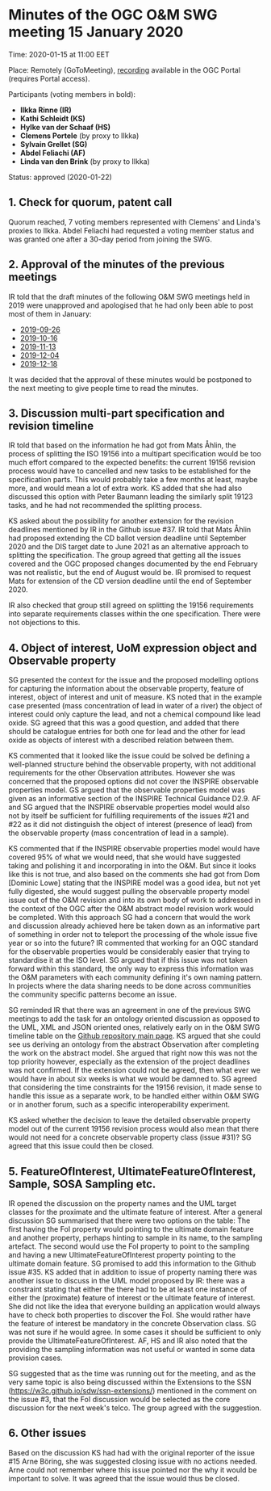 # Minutes of the OGC O&M SWG meeting 15 January 2020

Time: 2020-01-15 at 11:00 EET

Place: Remotely (GoToMeeting), [recording](https://portal.opengeospatial.org/files/?artifact_id=91839) available in the OGC Portal (requires Portal access).

Participants (voting members in bold):

* **Ilkka Rinne (IR)**
* **Kathi Schleidt (KS)**
* **Hylke van der Schaaf (HS)**
* **Clemens Portele** (by proxy to Ilkka)
* **Sylvain Grellet (SG)**
* **Abdel Feliachi (AF)**
* **Linda van den Brink** (by proxy to Ilkka)

Status: approved (2020-01-22)

## 1. Check for quorum, patent call
Quorum reached, 7 voting members represented with Clemens' and Linda's proxies to Ilkka. Abdel Feliachi had requested a voting member status and was granted one after a 30-day period from joining the SWG.

## 2. Approval of the minutes of the previous meetings
IR told that the draft minutes of the following O&M SWG meetings held in 2019 were unapproved and apologised that he had only been able to post most of them in January:  
* [2019-09-26](https://github.com/opengeospatial/om-swg/blob/master/meetings/2019-09-26_om-swg_minutes.md)
* [2019-10-16](https://github.com/opengeospatial/om-swg/blob/master/meetings/2019-10-16_om-swg_minutes.md)
* [2019-11-13](https://github.com/opengeospatial/om-swg/blob/master/meetings/2019-11-13_om-swg_minutes.md)
* [2019-12-04](https://github.com/opengeospatial/om-swg/blob/master/meetings/2019-12-04_om-swg_minutes.md)
* [2019-12-18](https://github.com/opengeospatial/om-swg/blob/master/meetings/2019-12-18_om-swg_minutes.md)

It was decided that the approval of these minutes would be postponed to the next meeting to give people time to read the minutes.

## 3. Discussion multi-part specification and revision timeline
IR told that based on the information he had got from Mats Åhlin, the process of splitting the ISO 19156 into a multipart specification would be too much effort compared to the expected benefits: the current 19156 revision process would have to cancelled and new tasks to be established for the specification parts. This would probably take a few months at least, maybe more, and would mean a lot of extra work. KS added that she had also discussed this option with Peter Baumann leading the similarly split 19123 tasks, and he had not recommended the splitting process.

KS asked about the possibility for another extension for the revision deadlines mentioned by IR in the Github issue #37. IR told that Mats Åhlin had proposed extending the CD ballot version deadline until September 2020 and the DIS target date to June 2021 as an alternative approach to splitting the specification. The group agreed that getting all the issues covered and the OGC proposed changes documented by the end February was not realistic, but the end of August would be. IR promised to request Mats for extension of the CD version deadline until the end of September 2020.

IR also checked that group still agreed on splitting the 19156 requirements into separate requirements classes within the one specification. There were not objections to this.

## 4. Object of interest, UoM expression object and Observable property
SG presented the context for the issue and the proposed modelling options for capturing the information about the observable property, feature of interest, object of interest and unit of measure. KS noted that in the example case presented (mass concentration of lead in water of a river) the object of interest could only capture the lead, and not a chemical compound like lead oxide. SG agreed that this was a good question, and added that there should be catalogue entries for both one for lead and the other for lead oxide as objects of interest with a described relation between them.

KS commented that it looked like the issue could be solved be defining a well-planned structure behind the observable property, with not additional requirements for the other Observation attributes. However she was concerned that the proposed options did not cover the INSPIRE observable properties model. GS argued that the observable properties model was given as an informative section of the INSPIRE Technical Guidance D2.9. AF and SG argued that the INSPIRE observable properties model would also not by itself be sufficient for fulfilling requirements of the issues #21 and #22 as it did not distinguish the object of interest (presence of lead) from the observable property (mass concentration of lead in a sample).

KS commented that if the INSPIRE observable properties model would have covered 95% of what we would need, that she would have suggested taking and polishing it and incorporating in into the O&M. But since it looks like this is not true, and also based on the comments she had got from Dom [Dominic Lowe] stating that the INSPIRE model was a good idea, but not yet fully digested, she would suggest pulling the observable property model issue out of the O&M revision and into its own body of work to addressed in the context of the OGC after the O&M abstract model revision work would be completed. With this approach SG had a concern that would the work and discussion already achieved here be taken down as an informative part of something in order not to teleport the processing of the whole issue five year or so into the future? IR commented that working for an OGC standard for the observable properties would be considerably easier that trying to standardise it at the ISO level. SG argued that if this issue was not taken forward within this standard, the only way to express this information was the O&M parameters with each community defining it's own naming pattern. In projects where the data sharing needs to be done across communities the community specific patterns become an issue.

SG reminded IR that there was an agreement in one of the previous SWG meetings to add the task for an ontology oriented discussion as opposed to the UML, XML and JSON oriented ones, relatively early on in the O&M SWG timeline table on the [Github repository main page](https://github.com/opengeospatial/om-swg). KS argued that she could see us deriving an ontology from the abstract Observation after completing the work on the abstract model. She argued that right now this was not the top priority however, especially as the extension of the project deadlines was not confirmed. If the extension could not be agreed, then what ever we would have in about six weeks is what we would be damned to. SG agreed that considering the time constraints for the 19156 revision, it made sense to handle this issue as a separate work, to be handled either within O&M SWG or in another forum, such as a specific interoperability experiment.

KS asked whether the decision to leave the detailed observable property model out of the current 19156 revision process would also mean that there would not need for a concrete observable property class (issue #31)? SG agreed that this issue could then be closed.

## 5. FeatureOfInterest, UltimateFeatureOfInterest, Sample, SOSA Sampling etc.
IR opened the discussion on the property names and the UML target classes for the proximate and the ultimate feature of interest. After a general discussion SG summarised that there were two options on the table: The first having the FoI property would pointing to the ultimate domain feature and another property, perhaps hinting to sample in its name,  to the sampling artefact. The second would use the FoI property to point to the sampling and having a new UltimateFeatureOfInterest property pointing to the ultimate domain feature. SG promised to add this information to the Github issue #35. KS added that in addition to issue of property naming there was another issue to discuss in the UML model proposed by IR: there was a constraint stating that either the there had to be at least one instance of either the (proximate) feature of interest or the ultimate feature of interest. She did not like the idea that everyone building an application would always have to check both properties to discover the FoI. She would rather have the feature of interest be mandatory in the concrete Observation class. SG was not sure if he would agree. In some cases it should be sufficient to only provide the UltimateFeatureOfInterest. AF, HS and IR also noted that the providing the sampling information was not useful or wanted in some data provision cases.

SG suggested that as the time was running out for the meeting, and as the very same topic is also being discussed within the Extensions to the SSN (https://w3c.github.io/sdw/ssn-extensions/) mentioned in the comment on the issue #3, that the FoI discussion would be selected as the core discussion for the next week's telco. The group agreed with the suggestion.

## 6. Other issues
Based on the discussion KS had had with the original reporter of the issue #15 Arne Böring, she was suggested closing issue with no actions needed. Arne could not remember where this issue pointed nor the why it would be important to solve. It was agreed that the issue would thus be closed.  

